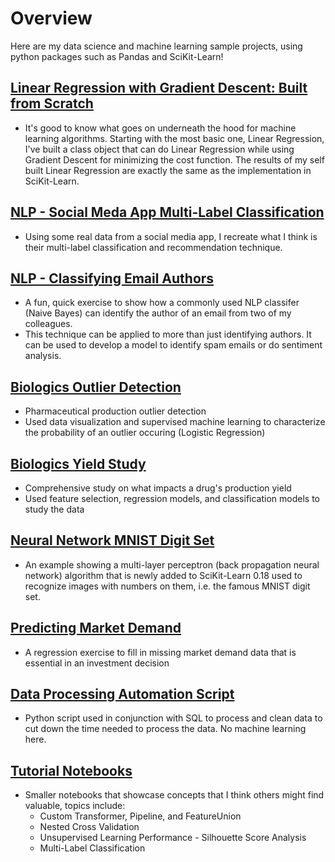 # Overview
Here are my data science and machine learning sample projects, using python packages such as Pandas and SciKit-Learn! 


## [Linear Regression with Gradient Descent: Built from Scratch](https://github.com/rosscleung/Projects/tree/master/Built%20from%20Scratch%20Linear%20Regression)
* It's good to know what goes on underneath the hood for machine learning algorithms. Starting with the most basic one, Linear Regression, I've built a class object that can do Linear Regression while using Gradient Descent for minimizing the cost function. The results of my self built Linear Regression are exactly the same as the implementation in SciKit-Learn.

## [NLP - Social Meda App Multi-Label Classification](https://github.com/rosscleung/Projects/tree/master/NLP%20-%20Social%20Meda%20App%20Multi-Label%20Classification)
* Using some real data from a social media app, I recreate what I think is their multi-label classification and recommendation technique.

## [NLP - Classifying Email Authors](https://github.com/rosscleung/Projects/tree/master/NLP%20-%20classifying%20email%20authors)
* A fun, quick exercise to show how a commonly used NLP classifer (Naive Bayes) can identify the author of an email from two of my colleagues.
* This technique can be applied to more than just identifying authors. It can be used to develop a model to identify spam emails or do sentiment analysis.

## [Biologics Outlier Detection](https://github.com/rosscleung/Projects/tree/master/Biologics%20Outliers%20Detection)
* Pharmaceutical production outlier detection
* Used data visualization and supervised machine learning to characterize the probability of an outlier occuring (Logistic Regression)

## [Biologics Yield Study](https://github.com/rosscleung/Projects/tree/master/Biologics%20Yield%20Study)
* Comprehensive study on what impacts a drug's production yield
* Used feature selection, regression models, and classification models to study the data

## [Neural Network MNIST Digit Set](https://github.com/rosscleung/Projects/tree/master/Neural%20Network%20-%20MNIST%20digit%20set)
* An example showing a multi-layer perceptron (back propagation neural network) algorithm that is newly added to SciKit-Learn 0.18 used to recognize images with numbers on them, i.e. the famous MNIST digit set.

## [Predicting Market Demand](https://github.com/rosscleung/Projects/tree/master/Predicting%20Market%20Demand)
* A regression exercise to fill in missing market demand data that is essential in an investment decision

## [Data Processing Automation Script](https://github.com/rosscleung/Projects/tree/master/Data%20Processing%20Automation%20Script)
* Python script used in conjunction with SQL to process and clean data to cut down the time needed to process the data. No machine learning here.

## [Tutorial Notebooks](https://github.com/rosscleung/Projects/tree/master/Tutorial%20notebooks)
* Smaller notebooks that showcase concepts that I think others might find valuable, topics include:
	* Custom Transformer, Pipeline, and FeatureUnion
	* Nested Cross Validation
	* Unsupervised Learning Performance - Silhouette Score Analysis
	* Multi-Label Classification

